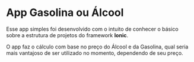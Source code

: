 # App Gasolina ou Álcool
<p>Esse app simples foi desenvolvido com o intuito de conhecer o básico sobre a estrutura de projetos do framework
<strong>Ionic</strong>.</p>
<p>O app faz o cálculo com base no preço do Álcool e da Gasolina, qual seria mais vantajoso de ser utilizado no momento, dependendo de seu preço.</p>
